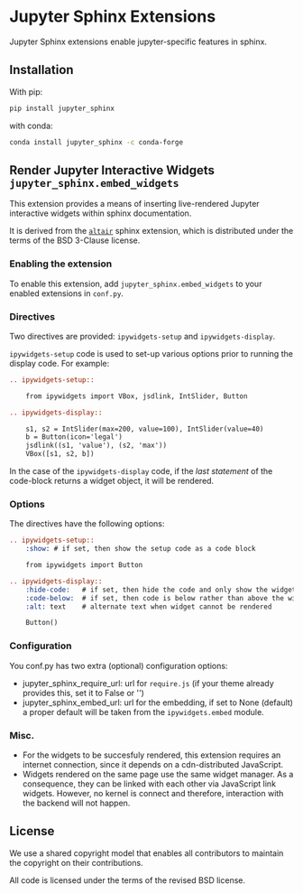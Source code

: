# Jupyter Sphinx Extensions

Jupyter Sphinx extensions enable jupyter-specific features in sphinx.

## Installation

With pip:

```bash
pip install jupyter_sphinx
```

with conda:

```bash
conda install jupyter_sphinx -c conda-forge
```

## Render Jupyter Interactive Widgets `jupyter_sphinx.embed_widgets`

This extension provides a means of inserting live-rendered Jupyter
interactive widgets within sphinx documentation.

It is derived from the [`altair`](https://github.com/altair-viz/altair) sphinx
extension, which is distributed under the terms of the BSD 3-Clause license.

### Enabling the extension

To enable this extension, add `jupyter_sphinx.embed_widgets` to your enabled
extensions in `conf.py`.

### Directives

Two directives are provided: `ipywidgets-setup` and `ipywidgets-display`.

`ipywidgets-setup` code is used to set-up various options
prior to running the display code. For example:

```rst
.. ipywidgets-setup::

	from ipywidgets import VBox, jsdlink, IntSlider, Button

.. ipywidgets-display::

    s1, s2 = IntSlider(max=200, value=100), IntSlider(value=40)
	b = Button(icon='legal')
	jsdlink((s1, 'value'), (s2, 'max'))
	VBox([s1, s2, b])
```

In the case of the `ipywidgets-display` code, if the *last statement* of the
code-block returns a widget object, it will be rendered.

### Options

The directives have the following options:

```rst
.. ipywidgets-setup::
    :show: # if set, then show the setup code as a code block

    from ipywidgets import Button

.. ipywidgets-display::
    :hide-code:   # if set, then hide the code and only show the widget
    :code-below:  # if set, then code is below rather than above the widget
    :alt: text    # alternate text when widget cannot be rendered

    Button()
```

### Configuration

You conf.py has two extra (optional) configuration options:

 * jupyter_sphinx_require_url: url for `require.js` (if your theme already provides this, set it to False or '')
 * jupyter_sphinx_embed_url: url for the embedding, if set to None (default) a proper default will be taken from the `ipywidgets.embed` module. 

### Misc.

- For the widgets to be succesfuly rendered, this extension requires an
  internet connection, since it depends on a cdn-distributed JavaScript.
- Widgets rendered on the same page use the same widget manager. As a
  consequence, they can be linked with each other via JavaScript link widgets.
  However, no kernel is connect and therefore, interaction with the backend
  will not happen.

## License
We use a shared copyright model that enables all contributors to maintain the
copyright on their contributions.

All code is licensed under the terms of the revised BSD license.

